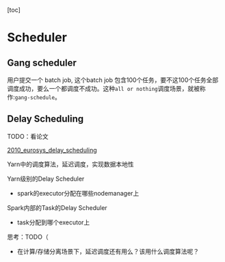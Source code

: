 [toc]

# Scheduler

## Gang scheduler

用户提交一个 batch job, 这个batch job 包含100个任务，要不这100个任务全部调度成功，要么一个都调度不成功。这种`all or nothing`调度场景，就被称作:`gang-schedule`。



## Delay Scheduling

TODO：看论文

[2010_eurosys_delay_scheduling](./pdf/eurosys_delay_scheduling.pdf)

Yarn中的调度算法，延迟调度，实现数据本地性



Yarn级别的Delay Scheduler

- spark的executor分配在哪些nodemanager上

Spark内部的Task的Delay Scheduler

- task分配到哪个executor上



思考：TODO（

- 在计算/存储分离场景下，延迟调度还有用么？该用什么调度算法呢？